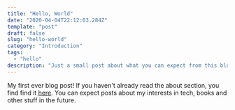 ```yaml
---
title: "Hello, World"
date: "2020-04-04T22:12:03.284Z"
template: "post"
draft: false
slug: "hello-world"
category: "Introduction"
tags:
  - "hello"
description: "Just a small post about what you can expect from this blog in the future."
---
```

My first ever blog post! If you haven't already read the about section, you find find it [here](/pages/about). You can expect posts about my interests in tech, books and other stuff in the future.
